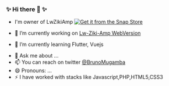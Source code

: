 ### ✨ Hi there 👋 ✨  

 
- I'm owner of LwZikiAmp 
  [![Get it from the Snap Store](https://snapcraft.io/static/images/badges/en/snap-store-black.svg)](https://snapcraft.io/lw-ziki-amp)

- 🔭 I’m currently working on [Lw-Ziki-Amp WebVersion](https://lw-web.netlify.app/)
- 🌱 I’m currently learning Flutter, Vuejs
<!-- 👯 I’m looking to collaborate on ...-->
- 💬 Ask me about ...
- 📫 You can reach on twitter [@BrunoMugamba](https://twitter.com/BrunoMugamba)
- 😄 Pronouns: ...
- ⚡ I have worked with stacks like Javascript,PHP,HTML5,CSS3
